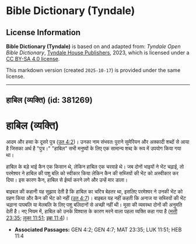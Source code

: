 # Bible Dictionary (Tyndale)

## License Information

**Bible Dictionary (Tyndale)** is based on and adapted from: _Tyndale Open Bible Dictionary_, [Tyndale House Publishers](https://tyndaleopenresources.com/), 2023, which is licensed under a [CC BY-SA 4.0 license](https://creativecommons.org/licenses/by-sa/4.0/legalcode.en).

This markdown version (created `2025-10-17`) is provided under the same license.



--------------------------------

## हाबिल (व्यक्ति) (id: 381269)

हाबिल (व्यक्ति)
===============

आदम और हव्वा के दूसरे पुत्र ([उत 4:2](https://ref.ly/Gen4:2))। उनका नाम संभवतः पुराने सुमेरियन और अक्कादी शब्दों से आया है जिसका अर्थ है "पुत्र।" "हाबिल" सभी मनुष्यों के लिए एक सामान्य शब्द के रूप में उपयोग किया गया था।

हाबिल के बड़े भाई कैन एक किसान थे, लेकिन हाबिल एक चरवाहे थे। जब दोनों भाइयों ने भेंट चढ़ाई, तो परमेश्वर ने हाबिल की पशु बलि को स्वीकार किया लेकिन कैन की सब्जियों की भेंट को अस्वीकार कर दिया। इस कारण कैन, हाबिल से ईर्ष्या करने लगे और उन्हें मार डाला।

बाइबल की कहानी यह सुझाव देती है कि हाबिल का चरित्र बेहतर था, इसलिए परमेश्वर ने उनकी भेंट को ग्रहण किया और कैन की भेंट को नहीं ([उत 4:7](https://ref.ly/Gen4:7))। बाइबल यह नहीं कहती कि अनाज या सब्जियों की भेंट चढ़ाना पापबलि या मेलबलि के लिए पशु बलिदानों से अच्छी नहीं थी। मूसा की व्यवस्था दोनों की अनुमति देती है। नए नियम में, हाबिल को उनके विश्वास के कारण मरने वाला पहला व्यक्ति कहा गया है ([मत्ती 23:35](https://ref.ly/Matt23:35); [लूका 11:51](https://ref.ly/Luke11:51); [इब्रा 11:4](https://ref.ly/Heb11:4))।

* **Associated Passages:** GEN 4:2; GEN 4:7; MAT 23:35; LUK 11:51; HEB 11:4

